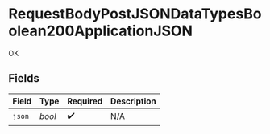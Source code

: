 # RequestBodyPostJSONDataTypesBoolean200ApplicationJSON

OK


## Fields

| Field              | Type               | Required           | Description        |
| ------------------ | ------------------ | ------------------ | ------------------ |
| `json`             | *bool*             | :heavy_check_mark: | N/A                |